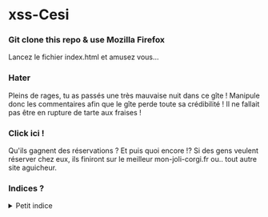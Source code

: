 # xss-Cesi

### Git clone this repo & use Mozilla Firefox

Lancez le fichier index.html et amusez vous... 

### Hater
Pleins de rages, tu as passés une très mauvaise nuit dans ce gîte ! 
Manipule donc les commentaires afin que le gîte perde toute sa crédibilité ! Il ne fallait pas être en rupture de tarte aux fraises !

### Click ici !
Qu'ils gagnent des réservations ? Et puis quoi encore !? 
Si des gens veulent réserver chez eux, ils finiront sur le meilleur mon-joli-corgi.fr ou.. tout autre site aguicheur. 

### Indices ?
<details>
  <summary>Petit indice</summary>
  Peut être que le formulaire n'est pas si sécurisé que ça.. ? 
  
  ```javascript
  document.body.style.backgroundColor="red";
  ```
  
</details>